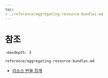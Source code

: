 ```yaml
---
toc:
- ./reference/aggregating-resource-bundles.md
---
```

# 참조

```{toctree}
:maxdepth: 3

reference/aggregating-resource-bundles.md
```

- [리소스 번들 집계](./reference/aggregating-resource-bundles.md)